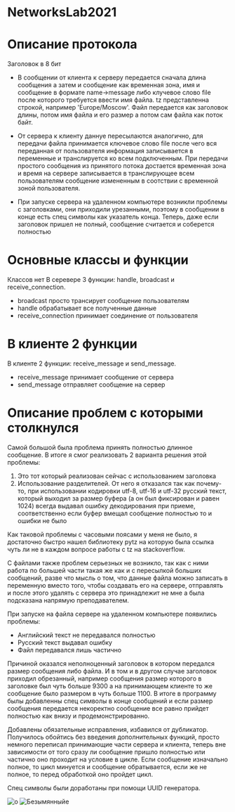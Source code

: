 # NetworksLab2021
# Описание протокола

Заголовок в 8 бит

- В сообщении от клиента к серверу передается сначала длина сообщения а затем и сообщение как временная зона, имя и сообщение в формате 
<tz>name->message либо клучевое слово file после которого требуется ввести имя файла. tz представленна строкой, например 
'Europe/Moscow'. Файл передается как заголовок длины, потом имя файла и его размер а потом сам файла как поток байт.

- От сервера к клиенту даннуе пересылаются аналогично, для передачи файла принимается ключевое слово file после чего
вся переданная от пользователя информация записывается в переменные и транслируется ко всем подключенным. При передачи 
простого сообщения из принятого потока достается временная зона и время на сервере записывается в транслирующее всем 
пользователям сообщение измененным в соотствии с временной зоной пользователя.
  
- При запуске сервера на удаленном компьютере возникли проблемы с заголовками, они приходили урезанными, поэтому в сообщении в конце есть спец символы как указатель конца. Теперь, даже если заголовок пришел не полный, сообщение считается и соберется полностью

# Основные классы и функции
Классов нет
В серевере 3 функции: handle, broadcast и receive_connection.

- broadcast просто трансирует сообщение пользователям
- handle обрабатывает все полученные данные
- receive_connection принимает соединение от пользователя

# В клиенте 2 функции

В клиенте 2 функции: receive_message и send_message.

- receive_message принимает сообщение от сервера
- send_message отправляет сообщение на сервер

# Описание проблем с которыми столкнулся

Самой большой была проблема принять полностью длинное сообщение. В итоге я смог реализовать 2 варианта решения этой проблемы:
1) Это тот который реализован сейчас с использованием заголовка
2) Использование разделителей. От него я отказался так как почему-то, при использовании кодировки utf-8, utf-16 и utf-32
русский текст, который выходил за размер буфера (а он был фиксирован и равен 1024) всегда выдавал ошибку декодирования 
при приеме, соответственно если буфер вмещал сообщение полностью то и ошибки не было

Как таковой проблемы с часовыми поясами у меня не было, я достаточно быстро нашел библиотеку pytz на которую была ссылка
чуть ли не в каждом вопросе работы с tz на stackoverflow.

С файлами также проблем серьезных не возникло, так как с ними работа по большей части такая же как и с 
пересылкой больших сообщений, разве что мысль о том, что данные файла можно записать в переменную вместо того, чтобы создавать его 
на сервере, отправлять и после этого удалять с сервера это принадлежит не мне а была подсказана напрямую преподавателем.

При запуске на файла сервере на удаленном компьютере появились проблемы:
- Английский текст не передавался полностью
- Русский текст выдавал ошибку
- Файл передавался лишь частично

Причиной оказался неполноценный заголовок в котором передался размер сообщения либо файла. И в том и в другом случае заголовок приходил обрезанный, например сообщения размер которого в заголовке был чуть больше 9300 а на принимающем клиенте то же сообщение было размером в чуть больше 1100.
В итоге в программу былы добавленны спец символы в конце сообщений и если размер сообщения передается некоректно сообщение все равно прийдет полностью как внизу и продемонстрированно.

Добавлены обязательные исправления, избавился от дубликатор. Получилось обойтись без введения дополнительных функций, просто немного переписал принимающие части сервера и клиента, теперь вне зависимости от того сразу ли сообщение пришло полностью или частично оно проходит на условие в цикле. Если сообщение изначально полное, то цикл минуется и сообщение обратывается, если же не полное, то перед обработкой оно пройдет цикл.

Спец символы были доработаны при помощи UUID генератора.
  
![о](https://user-images.githubusercontent.com/43119772/138032460-3ebaa06d-ece2-48a4-8617-c6440156a31d.png)
![Безымянныйе](https://user-images.githubusercontent.com/43119772/137917201-bd0efa46-2036-4c49-89cc-0ce3a8169059.png)

